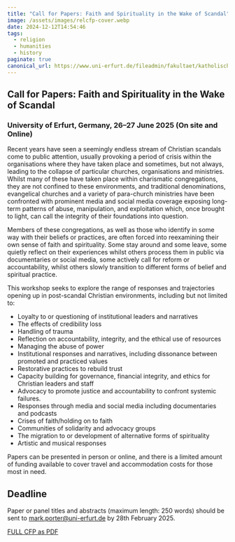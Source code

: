 ```yaml
---
title: "Call for Papers: Faith and Spirituality in the Wake of Scandal"
image: /assets/images/relcfp-cover.webp
date: 2024-12-12T14:54:46
tags:
  - religion
  - humanities
  - history
paginate: true   
canonical_url: https://www.uni-erfurt.de/fileadmin/fakultaet/katholisch-theologische/Professuren/Fundamentaltheologie/Dokumente/Call_for_Papers__Faith_and_spirituality_in_the_wake_of_scandal_-_Google_Docs.pdf
---
```


## Call for Papers: Faith and Spirituality in the Wake of Scandal
### University of Erfurt, Germany, 26–27 June 2025 (On site and Online)

Recent years have seen a seemingly endless stream of Christian scandals come to public attention, usually provoking a period of crisis within the organisations where they have taken place and sometimes, but not always, leading to the collapse of particular churches, organisations and ministries. Whilst many of these have taken place within charismatic congregations, they are not confined to these environments, and traditional denominations, evangelical churches and a variety of para-church ministries have been confronted with prominent media and social media coverage exposing long-term patterns of abuse, manipulation, and exploitation which, once brought to light, can call the integrity of their foundations into question.

Members of these congregations, as well as those who identify in some way with their beliefs or practices, are often forced into reexamining their own sense of faith and spirituality. Some stay around and some leave, some quietly reflect on their experiences whilst others process them in public via documentaries or social media, some actively call for reform or accountability, whilst others slowly transition to different forms of belief and spiritual practice.

This workshop seeks to explore the range of responses and trajectories opening up in post-scandal Christian environments, including but not limited to:

* Loyalty to or questioning of institutional leaders and narratives
* The effects of credibility loss
* Handling of trauma
* Reflection on accountability, integrity, and the ethical use of resources
* Managing the abuse of power
* Institutional responses and narratives, including dissonance between promoted and practiced values
* Restorative practices to rebuild trust
* Capacity building for governance, financial integrity, and ethics for Christian leaders and staff
* Advocacy to promote justice and accountability to confront systemic failures.
* Responses through media and social media including documentaries and podcasts
* Crises of faith/holding on to faith
* Communities of solidarity and advocacy groups
* The migration to or development of alternative forms of spirituality
* Artistic and musical responses

Papers can be presented in person or online, and there is a limited amount of funding available to cover travel and accommodation costs for those most in need.

## Deadline
Paper or panel titles and abstracts (maximum length: 250 words) should be sent to <mark.porter@uni-erfurt.de> by 28th February 2025.

[FULL CFP as PDF](https://www.uni-erfurt.de/fileadmin/fakultaet/katholisch-theologische/Professuren/Fundamentaltheologie/Dokumente/Call_for_Papers__Faith_and_spirituality_in_the_wake_of_scandal_-_Google_Docs.pdf)